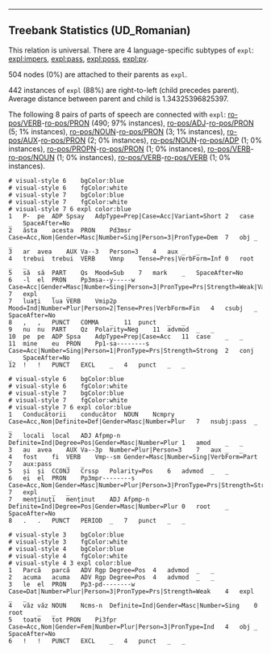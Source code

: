 

--------------------------------------------------------------------------------

## Treebank Statistics (UD_Romanian)

This relation is universal.
There are 4 language-specific subtypes of `expl`: [expl:impers](), [expl:pass](), [expl:poss](), [expl:pv]().

504 nodes (0%) are attached to their parents as `expl`.

442 instances of `expl` (88%) are right-to-left (child precedes parent).
Average distance between parent and child is 1.34325396825397.

The following 8 pairs of parts of speech are connected with `expl`: [ro-pos/VERB]()-[ro-pos/PRON]() (490; 97% instances), [ro-pos/ADJ]()-[ro-pos/PRON]() (5; 1% instances), [ro-pos/NOUN]()-[ro-pos/PRON]() (3; 1% instances), [ro-pos/AUX]()-[ro-pos/PRON]() (2; 0% instances), [ro-pos/NOUN]()-[ro-pos/ADP]() (1; 0% instances), [ro-pos/PROPN]()-[ro-pos/PRON]() (1; 0% instances), [ro-pos/VERB]()-[ro-pos/NOUN]() (1; 0% instances), [ro-pos/VERB]()-[ro-pos/VERB]() (1; 0% instances).


~~~ conllu
# visual-style 6	bgColor:blue
# visual-style 6	fgColor:white
# visual-style 7	bgColor:blue
# visual-style 7	fgColor:white
# visual-style 7 6 expl	color:blue
1	P-	pe	ADP	Spsay	AdpType=Prep|Case=Acc|Variant=Short	2	case	_	SpaceAfter=No
2	ăsta	acesta	PRON	Pd3msr	Case=Acc,Nom|Gender=Masc|Number=Sing|Person=3|PronType=Dem	7	obj	_	_
3	ar	avea	AUX	Va--3	Person=3	4	aux	_	_
4	trebui	trebui	VERB	Vmnp	Tense=Pres|VerbForm=Inf	0	root	_	_
5	să	să	PART	Qs	Mood=Sub	7	mark	_	SpaceAfter=No
6	-l	el	PRON	Pp3msa--y-----w	Case=Acc|Gender=Masc|Number=Sing|Person=3|PronType=Prs|Strength=Weak|Variant=Short	7	expl	_	_
7	luați	lua	VERB	Vmip2p	Mood=Ind|Number=Plur|Person=2|Tense=Pres|VerbForm=Fin	4	csubj	_	SpaceAfter=No
8	,	,	PUNCT	COMMA	_	11	punct	_	_
9	nu	nu	PART	Qz	Polarity=Neg	11	advmod	_	_
10	pe	pe	ADP	Spsa	AdpType=Prep|Case=Acc	11	case	_	_
11	mine	eu	PRON	Pp1-sa--------s	Case=Acc|Number=Sing|Person=1|PronType=Prs|Strength=Strong	2	conj	_	SpaceAfter=No
12	!	!	PUNCT	EXCL	_	4	punct	_	_

~~~


~~~ conllu
# visual-style 6	bgColor:blue
# visual-style 6	fgColor:white
# visual-style 7	bgColor:blue
# visual-style 7	fgColor:white
# visual-style 7 6 expl	color:blue
1	Conducătorii	conducător	NOUN	Ncmpry	Case=Acc,Nom|Definite=Def|Gender=Masc|Number=Plur	7	nsubj:pass	_	_
2	locali	local	ADJ	Afpmp-n	Definite=Ind|Degree=Pos|Gender=Masc|Number=Plur	1	amod	_	_
3	au	avea	AUX	Va--3p	Number=Plur|Person=3	7	aux	_	_
4	fost	fi	VERB	Vmp--sm	Gender=Masc|Number=Sing|VerbForm=Part	7	aux:pass	_	_
5	și	și	CCONJ	Crssp	Polarity=Pos	6	advmod	_	_
6	ei	el	PRON	Pp3mpr--------s	Case=Acc,Nom|Gender=Masc|Number=Plur|Person=3|PronType=Prs|Strength=Strong	7	expl	_	_
7	menținuți	menținut	ADJ	Afpmp-n	Definite=Ind|Degree=Pos|Gender=Masc|Number=Plur	0	root	_	SpaceAfter=No
8	.	.	PUNCT	PERIOD	_	7	punct	_	_

~~~


~~~ conllu
# visual-style 3	bgColor:blue
# visual-style 3	fgColor:white
# visual-style 4	bgColor:blue
# visual-style 4	fgColor:white
# visual-style 4 3 expl	color:blue
1	Parcă	parcă	ADV	Rgp	Degree=Pos	4	advmod	_	_
2	acuma	acuma	ADV	Rgp	Degree=Pos	4	advmod	_	_
3	le	el	PRON	Pp3-pd--------w	Case=Dat|Number=Plur|Person=3|PronType=Prs|Strength=Weak	4	expl	_	_
4	văz	văz	NOUN	Ncms-n	Definite=Ind|Gender=Masc|Number=Sing	0	root	_	_
5	toate	tot	PRON	Pi3fpr	Case=Acc,Nom|Gender=Fem|Number=Plur|Person=3|PronType=Ind	4	obj	_	SpaceAfter=No
6	!	!	PUNCT	EXCL	_	4	punct	_	_

~~~



